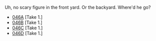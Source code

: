 Uh, no scary figure in the front yard. Or the backyard. Where'd he go?

* [046A](046A--Take01--.md) [Take 1.]
* [046B](046B--Take01--.md) [Take 1.]
* [046C](046C--Take01--.md) [Take 1.]
* [046D](046D.md) [Take 1.]
